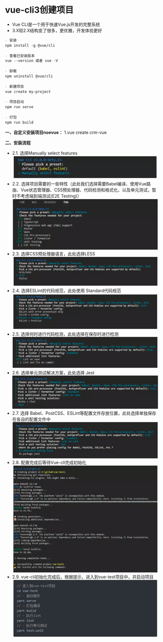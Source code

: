 # vue-cli3创建项目
- Vue CLI是一个用于快速Vue.js开发的完整系统
- 3.X较2.X结构变了很多，更优雅，开发体验更好
``` md
- 安装
npm install -g @vue/cli

- 查看已安装版本
vue --version 或者 vue -V

- 卸载
npm uninstall @vue/cli

- 新建项目
vue create my-project

- 项目启动
npm run serve

- 打包
npm run build
```
**一、自定义安装项目noevue：**
1.vue create crm-vue

**二、安装流程**
- 2.1. 选择Manually select features
![vue安装](../images/v2.jpg)
- 2.2. 选择项目需要的一些特性（此处我们选择需要Babel编译、使用Vue路由、Vue状态管理器、CSS预处理器、代码检测和格式化、以及单元测试，暂时不考虑端到端测试(E2E Testing)）
![vue安装](../images/v3.jpg)
- 2.3. 选择CSS预处理器语言，此处选择LESS
![vue安装](../images/v4.jpg)
- 2.4. 选择ESLint的代码规范，此处使用 Standard代码规范
![vue安装](../images/v5.jpg)
- 2.5. 选择何时进行代码检测，此处选择在保存时进行检测
![vue安装](../images/v6.jpg)
- 2.6. 选择单元测试解决方案，此处选择 Jest
![vue安装](../images/v7.jpg)
- 2.7. 选择 Babel、PostCSS、ESLint等配置文件存放位置，此处选择单独保存在各自的配置文件中
![vue安装](../images/v8.jpg)
- 2.8. 配置完成后等待Vue-cli完成初始化
![vue安装](../images/v9.jpg)
- 2.9. vue-cli初始化完成后，根据提示，进入到vue-test项目中，并启动项目
![vue安装](../images/v10.jpg)
